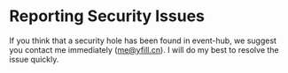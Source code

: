 # Reporting Security Issues
If you think that a security hole has been found in event-hub, we suggest you contact me immediately (me@yfill.cn). I will do my best to resolve the issue quickly.
